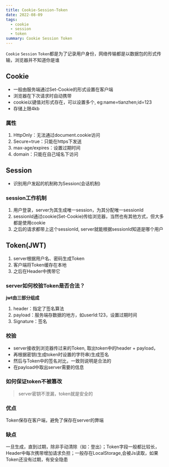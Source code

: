 ```yaml
---
title: Cookie-Session-Token
date: 2022-08-09
tags:
  - cookie
  - session
  - token
summary: Cookie Session Token
---
```

`Cookie` `Session` `Token`都是为了记录用户身份，网络传输都是以数据包的形式传输，浏览器并不知道你是谁
## Cookie
* 一般由服务端通过Set-Cookie的形式设置在客户端
* 浏览器在下次请求时自动携带
* cookie以键值对形式存在，可以设置多个, eg:name=tianzhen;id=123
* 存储上限4kb
### 属性
1. HttpOnly：无法通过document.cookie访问
2. Secure=true：只能在https下发送
3. max-age/expires：设置过期时间
4. domain：只能在自己域名下访问
## Session
* 识别用户发起的机制称为Session(会话机制)
<!-- * session也是由服务端生成，通常命名为SessionId,常用cookie的形式来发送到浏览器 -->
### session工作机制
1. 用户登录，server为其生成唯一session，为其分配唯一sessionId
2. sessionId通过cookie(Set-Cookie)传给浏览器，当然也有其他方式，但大多都是使用cookie
3. 之后的请求都带上这个sessionId, server就能根据sessionId知道是哪个用户
## Token(JWT)
1. server根据用户名、密码生成Token
2. 客户端将Token缓存在本地
3. 之后在Header中携带它
### server如何校验Token是否合法？
**jwt由三部分组成**
1. header：指定了签名算法
2. payload：服务端存数据的地方，如userId:123，设置过期时间
3. Signature：签名
### 校验
* server接收到浏览器传过来的Token, 取出token中的header + payload，
* 再根据密钥(生成token时设置的字符串)生成签名 
* 然后与Token中的签名对比，一致则说明是合法的
* 在payload中取出server需要的信息
### 如何保证token不被篡改
> server密钥不泄漏，token就是安全的
### 优点
Token保存在客户端，避免了保存在server的弊端
### 缺点
一旦生成，直到过期，除非手动清除（如：登出）；Token字段一般都比较长，Header中每次携带增加请求负担；一般存在LocalStorage,会被Js读取，如果Token还没有过期，有安全隐患